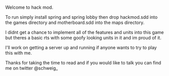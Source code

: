 Welcome to hack mod. 

To run simply install spring and spring lobby then drop hackmod.sdd into the games directory and motherboard.sdd into the maps directory.

I didnt get a chance to implement all of the features and units into this game but theres a basic rts with some goofy looking units in it and im proud of it.

I'll work on getting a server up and running if anyone wants to try to play this with me.

Thanks for taking the time to read and if you would like to talk you can find me on twitter @schweig_